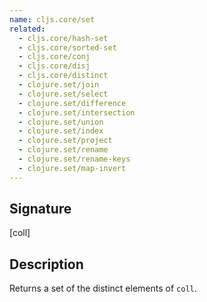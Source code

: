 ```yaml
---
name: cljs.core/set
related:
  - cljs.core/hash-set
  - cljs.core/sorted-set
  - cljs.core/conj
  - cljs.core/disj
  - cljs.core/distinct
  - clojure.set/join
  - clojure.set/select
  - clojure.set/difference
  - clojure.set/intersection
  - clojure.set/union
  - clojure.set/index
  - clojure.set/project
  - clojure.set/rename
  - clojure.set/rename-keys
  - clojure.set/map-invert
---
```


## Signature
[coll]


## Description

Returns a set of the distinct elements of `coll`.
